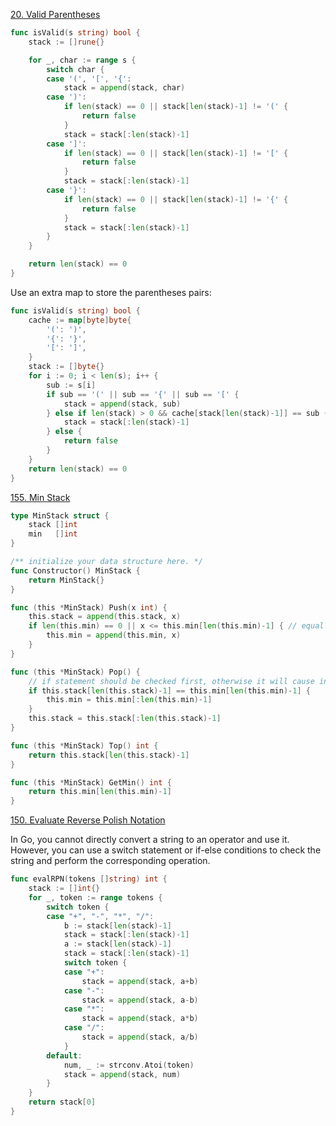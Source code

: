 
[20. Valid Parentheses](https://leetcode.com/problems/valid-parentheses/)

```go
func isValid(s string) bool {
    stack := []rune{}

    for _, char := range s {
        switch char {
        case '(', '[', '{':
            stack = append(stack, char)
        case ')':
            if len(stack) == 0 || stack[len(stack)-1] != '(' {
                return false
            }
            stack = stack[:len(stack)-1]
        case ']':
            if len(stack) == 0 || stack[len(stack)-1] != '[' {
                return false
            }
            stack = stack[:len(stack)-1]
        case '}':
            if len(stack) == 0 || stack[len(stack)-1] != '{' {
                return false
            }
            stack = stack[:len(stack)-1]
        }
    }

    return len(stack) == 0
}
```

Use an extra map to store the parentheses pairs:

```go
func isValid(s string) bool {
    cache := map[byte]byte{
        '(': ')',
        '{': '}',
        '[': ']',
    }
    stack := []byte{}
    for i := 0; i < len(s); i++ {
        sub := s[i]
        if sub == '(' || sub == '{' || sub == '[' {
            stack = append(stack, sub)
        } else if len(stack) > 0 && cache[stack[len(stack)-1]] == sub {
            stack = stack[:len(stack)-1]
        } else {
            return false
        }
    }
    return len(stack) == 0
}

```

[155. Min Stack](http://leetcode.com/problems/min-stack/)

```go
type MinStack struct {
    stack []int
    min   []int
}

/** initialize your data structure here. */
func Constructor() MinStack {
    return MinStack{}
}

func (this *MinStack) Push(x int) {
    this.stack = append(this.stack, x)
    if len(this.min) == 0 || x <= this.min[len(this.min)-1] { // equal should be included
        this.min = append(this.min, x)
    }
}

func (this *MinStack) Pop() {
    // if statement should be checked first, otherwise it will cause index out of range, when the stack is empty
    if this.stack[len(this.stack)-1] == this.min[len(this.min)-1] {
        this.min = this.min[:len(this.min)-1]
    }
    this.stack = this.stack[:len(this.stack)-1]
}

func (this *MinStack) Top() int {
    return this.stack[len(this.stack)-1]
}

func (this *MinStack) GetMin() int {
    return this.min[len(this.min)-1]
}
```

[150. Evaluate Reverse Polish Notation](https://leetcode.com/problems/evaluate-reverse-polish-notation/description/)

In Go, you cannot directly convert a string to an operator and use it. However, you can use a switch statement or if-else conditions to check the string and perform the corresponding operation.

```go
func evalRPN(tokens []string) int {
    stack := []int{}
    for _, token := range tokens {
        switch token {
        case "+", "-", "*", "/":
            b := stack[len(stack)-1]
            stack = stack[:len(stack)-1]
            a := stack[len(stack)-1]
            stack = stack[:len(stack)-1]
            switch token {
            case "+":
                stack = append(stack, a+b)
            case "-":
                stack = append(stack, a-b)
            case "*":
                stack = append(stack, a*b)
            case "/":
                stack = append(stack, a/b)
            }
        default:
            num, _ := strconv.Atoi(token)
            stack = append(stack, num)
        }
    }
    return stack[0]
}
```
